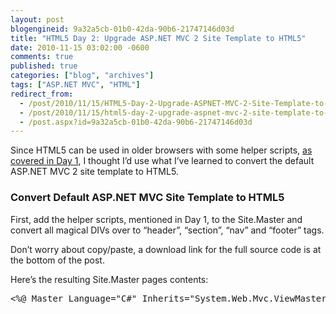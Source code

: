 ```yaml
---
layout: post
blogengineid: 9a32a5cb-01b0-42da-90b6-21747146d03d
title: "HTML5 Day 2: Upgrade ASP.NET MVC 2 Site Template to HTML5"
date: 2010-11-15 03:02:00 -0600
comments: true
published: true
categories: ["blog", "archives"]
tags: ["ASP.NET MVC", "HTML"]
redirect_from: 
  - /post/2010/11/15/HTML5-Day-2-Upgrade-ASPNET-MVC-2-Site-Template-to-HTML5
  - /post/2010/11/15/html5-day-2-upgrade-aspnet-mvc-2-site-template-to-html5
  - /post.aspx?id=9a32a5cb-01b0-42da-90b6-21747146d03d
---
```

<!-- more -->

Since HTML5 can be used in older browsers with some helper scripts, <a title="HTML5 Day 1: New tags work in older browser? Awesome!" href="/post/2010/11/14/HTML5-Day-1-New-tags-work-in-older-browsers-Awesome.aspx">as covered in Day 1</a>, I thought I&rsquo;d use what I&rsquo;ve learned to convert the default ASP.NET MVC 2 site template to HTML5.
<h3>Convert Default ASP.NET MVC Site Template to HTML5</h3>

First, add the helper scripts, mentioned in Day 1, to the Site.Master and convert all magical DIVs over to &ldquo;header&rdquo;, &ldquo;section&rdquo;, &ldquo;nav&rdquo; and &ldquo;footer&rdquo; tags.

Don&rsquo;t worry about copy/paste, a download link for the full source code is at the bottom of the post.

Here&rsquo;s the resulting Site.Master pages contents:
<pre class="brush: xml; first-line: 1; tab-size: 4; toolbar: false; "><%@ Master Language="C#" Inherits="System.Web.Mvc.ViewMasterPage" %>
<!DOCTYPE html>
<html xmlns="http://www.w3.org/1999/xhtml">
<head runat="server">
    <!-- Include HTML5 fix for older browsers -->
    <!--[if lt IE 9]>
    <script src="http://html5shiv.googlecode.com/svn/trunk/html5.js"></script>
    <![endif]-->
    <!-- CSS to help older browsers render HTML5 - http://html5doctor.com/html-5-reset-stylesheet/ -->
    <link href="http://html5resetcss.googlecode.com/files/html5reset-1.6.1.css" rel="Stylesheet" type="text/css" />

    <title><asp:ContentPlaceHolder ID="TitleContent" runat="server" /></title>
    <link href="../../Content/Site.css" rel="stylesheet" type="text/css" />
</head>
<body>
    <div id="logindisplay">
        <% Html.RenderPartial("LogOnUserControl"); %>
    </div>

    <header>
        <h1>My MVC HTML5 Application</h1>
    </header>

    <nav>
        <ul>              
            <li><%: Html.ActionLink("Home", "Index", "Home")%></li>
            <li><%: Html.ActionLink("About", "About", "Home")%></li>
        </ul>
    </nav>

    <section>
        <asp:ContentPlaceHolder ID="MainContent" runat="server" />
    </section>

    <footer>
        Copyright &amp;copy; [Your Name Here]
    </footer>
</body>
</html></pre>

Now the master page contains main &ldquo;header&rdquo;, &ldquo;section&rdquo;, &ldquo;nav&rdquo; and &ldquo;footer&rdquo; tags for the page.

The ContentPlaceHolder for rendering the Views is placed within a &ldquo;<section>&rdquo; tag. The reason for this is that now you only need to add a header and page content for the individual views. This compartmentalizes the page appropriately as per the design of the new elements being used.

Also, you&rsquo;ll notice that I eliminated the <div class=&rdquo;page&rdquo;> as the CSS for it can be added to the <body> tag and the page will still render appropriately.

Now the hard part, styling the page using CSS. Well, actually this wasn&rsquo;t too hard, since I mostly just changed the hard coded element id&rsquo;s over to reference the new locations. For example: &ldquo;#header&rdquo; became &ldquo;body header&rdquo;

Below are the CSS styles that I changed (not the entire file):
<pre class="brush: css; first-line: 1; tab-size: 4; toolbar: false; ">/* PRIMARY LAYOUT ELEMENTS   
----------------------------------------------------------*/

/* you can specify a greater or lesser percentage for the 
page width. Or, you can specify an exact pixel width. */

body /* .page */
{
    width: 90%;
    margin-left: auto;
    margin-right: auto;
}

body header /* #header */
{
    position: relative;
    margin-bottom: 0px;
    color: #000;
    padding: 0;
    overflow: auto;
    float: left;
}

body header h1 /* #header h1 */
{
    font-weight: bold;
    padding: 5px 0;
    margin: 0;
    color: #fff;
    border: none;
    line-height: 2em;
    font-family: Arial, Helvetica, sans-serif;
    font-size: 32px !important;
}

body section
{
    padding: 30px 30px 10px 30px;
    background-color: #fff;
    _height: 1px; /* only IE6 applies CSS properties starting with an underscore */
}

body footer /* #footer */
{
    color: #999;
    padding: 10px 0 25px 0;
    text-align: center;
    line-height: normal;
    margin: 0 0 30px 0;
    font-size: .9em;
    background-color: #fff;
}

/* TAB MENU   
----------------------------------------------------------*/
body nav ul /* ul#menu */
{
    border-bottom: 1px #5C87B2 solid;
    padding: 0 0 2px;
    position: relative;
    margin: 0;
    text-align: right;
}

body nav ul li
{
    display: inline;
    list-style: none;
}

body nav ul li#greeting
{
    padding: 10px 20px;
    font-weight: bold;
    text-decoration: none;
    line-height: 2.8em;
    color: #fff;
}

body nav ul li a
{
    padding: 10px 20px;
    font-weight: bold;
    text-decoration: none;
    line-height: 2.8em;
    background-color: #e8eef4;
    color: #034af3;
}

body nav ul li a:hover
{
    background-color: #fff;
    text-decoration: none;
}

body nav ul li a:active
{
    background-color: #a6e2a6;
    text-decoration: none;
}

body nav ul li.selected a
{
    background-color: #fff;
    color: #000;
}

/* MISC  
----------------------------------------------------------*/
body nav /* #menucontainer */
{
    clear: both;
    width: 100%;
}</pre>
<h3>Is HTML5 Fully Supported in ASP.NET MVC using this?</h3>

The short answer, &ldquo;No.&rdquo;

Using the above code, the page will render in older browsers. That is display correctly in most respects. If you want to use new HTML5 functionality, such as the new Input tags and validation, then you&rsquo;ll need to do a bit of patch work using additional JavaScript and matching CSS.

What I like is that I have a target spec to shoot for (HTML5) with the patch work of JavaScript (including jQuery plugins) and CSS. As long as I program the patches to fit the standard HTML5 spec, then I can just remove the associated JavaScript and CSS in a couple years and the app will still function as expected. At least that would be the case in an ideal world.
<h3>MVC HTML5 Toolkit</h3>

The &ldquo;<a href="http://mvchtml5.codeplex.com/">MVC HTML5 Toolkit</a>&rdquo; project looks interesting, as its purpose is to bring HTML5 support to ASP.NET MVC.

Here&rsquo;s a <a href="http://www.deanhume.com/Home/BlogPost/asp-net-mvc-html5-toolkit/29">Getting Started Tutorial for the MVC HTML5 Toolkit</a> where you can learn more about it.
<h3>Conclusion</h3>

I started building my own extension methods for ASP.NET MVC to add support for the new HTML5 tags in an effort to familiarize myself with them. It usually doesn&rsquo;t make too much sense to duplicate effort, so I may submit some patches to the MVC HTML5 Toolkit in the future. That is of course if my &ldquo;HTML5 + ASP.NET MVC&rdquo; endeavors bring me to the point where I need/want more that the project has to offer.

However, I&rsquo;ll probably spend more play time looking at (and working with/on) jQuery plugins that will help add the functional aspects of HTML5 tags to older browsers. *(It feels somewhat odd calling the current generation of browsers &ldquo;older browsers,&rdquo; but after all they don&rsquo;t fully support HTML5.)*
<div id="scid:8eb9d37f-1541-4f29-b6f4-1eea890d4876:ff548906-7d70-4179-8b99-397af3ebb620" class="wlWriterEditableSmartContent" style="margin: 0px; display: inline; float: none; padding: 0px;">
<div>Source Code:<a href="/files/MvcHTML5.zip" target="_self">MvcHTML5.zip</a></div>
</div>
